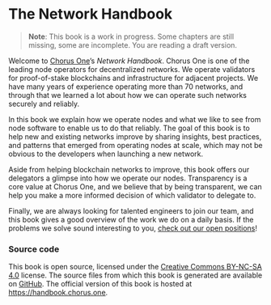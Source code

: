 # The Network Handbook

> **Note**: This book is a work in progress.
> Some chapters are still missing,
> some are incomplete.
> You are reading a draft version.

Welcome to [Chorus One][chorus]’s _Network Handbook_.
Chorus One is one of the leading node operators for decentralized networks.
We operate validators for proof-of-stake blockchains
and infrastructure for adjacent projects.
We have many years of experience operating more than 70 networks,
and through that we learned a lot
about how we can operate such networks securely and reliably.

In this book we explain how we operate nodes
and what we like to see from node software to enable us to do that reliably.
The goal of this book is to help new and existing networks improve
by sharing insights, best practices,
and patterns that emerged from operating nodes at scale,
which may not be obvious to the developers when launching a new network.

Aside from helping blockchain networks to improve,
this book offers our delegators a glimpse into how we operate our nodes.
Transparency is a core value at Chorus One,
and we believe that by being transparent,
we can help you make a more informed decision of which validator to delegate to.

Finally,
we are always looking for talented engineers to join our team,
and this book gives a good overview of the work we do on a daily basis.
If the problems we solve sound interesting to you,
[check out our open positions][careers]!

[chorus]:  https://chorus.one
[careers]: https://chorus.one/careers

### Source code

This book is open source,
licensed under the [Creative Commons BY-NC-SA 4.0][license] license.
The source files from which this book is generated
are available on [GitHub][repo].
The official version of this book is hosted at <https://handbook.chorus.one>.

[license]: https://creativecommons.org/licenses/by-nc-sa/4.0/
[repo]:    https://github.com/ChorusOne/network-handbook
